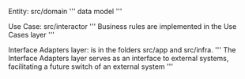 Entity: src/domain
    '''
        data model
    '''

Use Case: src/interactor
    '''
        Business rules are implemented in the Use Cases layer
    '''

Interface Adapters layer: is in the folders src/app and src/infra.
    '''
        The Interface Adapters layer serves as an interface to external systems, facilitating a future switch of an external system
    '''

    